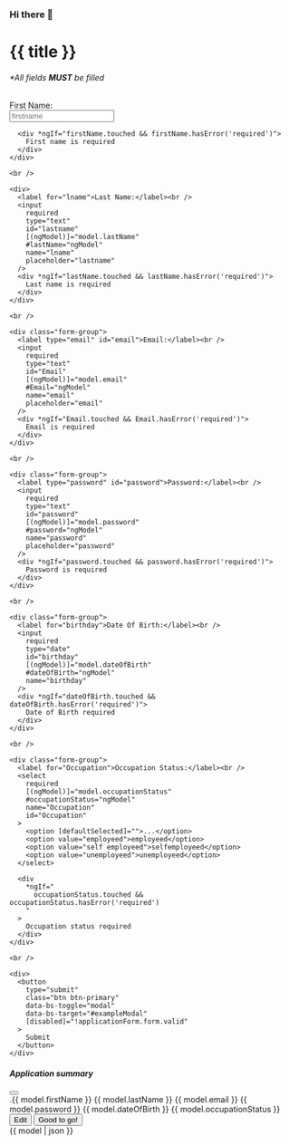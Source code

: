 ### Hi there 👋

<!DOCTYPE html>
<html lang="en">
  <h1>{{ title }}</h1>
  <h6>*All fields <strong>MUST</strong> be filled</h6>

  <form (ngSubmit)="onSubmit()" #applicationForm="ngForm">
    <div class="form-group">
      <label for="fname">First Name:</label><br />
      <input
        required
        type="text"
        id="firstname"
        [(ngModel)]="model.firstName"
        #firstName="ngModel"
        name="fname"
        placeholder="firstname"
      />

      <div *ngIf="firstName.touched && firstName.hasError('required')">
        First name is required
      </div>
    </div>

    <br />

    <div>
      <label for="lname">Last Name:</label><br />
      <input
        required
        type="text"
        id="lastname"
        [(ngModel)]="model.lastName"
        #lastName="ngModel"
        name="lname"
        placeholder="lastname"
      />
      <div *ngIf="lastName.touched && lastName.hasError('required')">
        Last name is required
      </div>
    </div>

    <br />

    <div class="form-group">
      <label type="email" id="email">Email:</label><br />
      <input
        required
        type="text"
        id="Email"
        [(ngModel)]="model.email"
        #Email="ngModel"
        name="email"
        placeholder="email"
      />
      <div *ngIf="Email.touched && Email.hasError('required')">
        Email is required
      </div>
    </div>

    <br />

    <div class="form-group">
      <label type="password" id="password">Password:</label><br />
      <input
        required
        type="text"
        id="password"
        [(ngModel)]="model.password"
        #password="ngModel"
        name="password"
        placeholder="password"
      />
      <div *ngIf="password.touched && password.hasError('required')">
        Password is required
      </div>
    </div>

    <br />

    <div class="form-group">
      <label for="birthday">Date Of Birth:</label><br />
      <input
        required
        type="date"
        id="birthday"
        [(ngModel)]="model.dateOfBirth"
        #dateOfBirth="ngModel"
        name="birthday"
      />
      <div *ngIf="dateOfBirth.touched && dateOfBirth.hasError('required')">
        Date of Birth required
      </div>
    </div>

    <br />

    <div class="form-group">
      <label for="Occupation">Occupation Status:</label><br />
      <select
        required
        [(ngModel)]="model.occupationStatus"
        #occupationStatus="ngModel"
        name="Occupation"
        id="Occupation"
      >
        <option [defaultSelected]="">...</option>
        <option value="employeed">employeed</option>
        <option value="self employeed">selfemployeed</option>
        <option value="unemployeed">unemployeed</option>
      </select>

      <div
        *ngIf="
          occupationStatus.touched && occupationStatus.hasError('required')
        "
      >
        Occupation status required
      </div>
    </div>

    <br />

    <div>
      <button
        type="submit"
        class="btn btn-primary"
        data-bs-toggle="modal"
        data-bs-target="#exampleModal"
        [disabled]="!applicationForm.form.valid"
      >
        Submit
      </button>
    </div>
  </form>

  <!-- Modal -->
  <div
    class="modal fade"
    id="exampleModal"
    tabindex="-1"
    aria-labelledby="exampleModalLabel"
    aria-hidden="true"
  >
    <div class="modal-dialog">
      <div class="modal-content">
        <div class="modal-header">
          <h5 class="modal-title" id="exampleModalLabel">
            Application summary
          </h5>
          <button
            type="button"
            class="btn-close"
            data-bs-dismiss="modal"
            aria-label="Close"
          ></button>
        </div>
        <div class="modal-body">
          <th>
            .{{ model.firstName }}
            {{ model.lastName }}
            {{ model.email }}
            {{ model.password }}
            {{ model.dateOfBirth }}
            {{ model.occupationStatus }}
          </th>
        </div>
        <div class="modal-footer">
          <button
            type="button"
            class="btn btn-secondary"
            data-bs-dismiss="modal"
          >
            Edit
          </button>
          <button type="button" class="btn btn-primary">Good to go!</button>
        </div>
      </div>
    </div>
  </div>
  {{
    model | json
  }}
</html>

<!--
**leungwoo/leungwoo** is a ✨ _special_ ✨ repository because its `README.md` (this file) appears on your GitHub profile.

Here are some ideas to get you started:

- 🔭 I’m currently working on ...
- 🌱 I’m currently learning ...
- 👯 I’m looking to collaborate on ...
- 🤔 I’m looking for help with ...
- 💬 Ask me about ...
- 📫 How to reach me: ...
- 😄 Pronouns: ...
- ⚡ Fun fact: ...
-->

